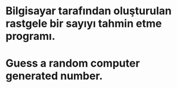 # Bilgisayar tarafından oluşturulan rastgele bir sayıyı tahmin etme programı.
# Guess a random computer generated number.
